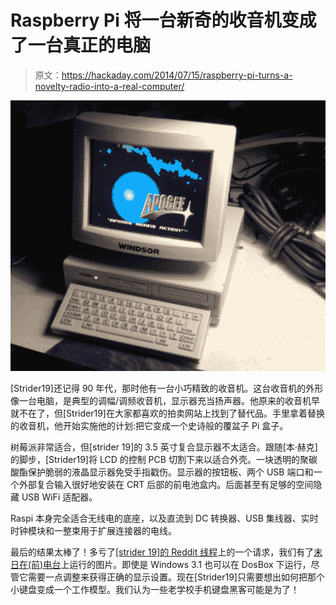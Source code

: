 # Raspberry Pi 将一台新奇的收音机变成了一台真正的电脑

> 原文：<https://hackaday.com/2014/07/15/raspberry-pi-turns-a-novelty-radio-into-a-real-computer/>

![picomp](img/1fd6f87f51737ef60d07d7130bbbad22.png)

[Strider19]还记得 90 年代，那时他有一台小巧精致的收音机。这台收音机的外形像一台电脑，是典型的调幅/调频收音机，显示器充当扬声器。他原来的收音机早就不在了，但[Strider19]在大家都喜欢的拍卖网站上找到了替代品。手里拿着替换的收音机，他开始实施他的计划:把它变成一个史诗般的覆盆子 Pi 盒子。

树莓派非常适合，但[strider 19]的 3.5 英寸复合显示器不太适合。跟随[本·赫克]的脚步，[Strider19]将 LCD 的控制 PCB 切割下来以适合外壳。一块透明的聚碳酸酯保护脆弱的液晶显示器免受手指戳伤。显示器的按钮板、两个 USB 端口和一个外部复合输入很好地安装在 CRT 后部的前电池盒内。后面甚至有足够的空间隐藏 USB WiFi 适配器。

Raspi 本身完全适合无线电的底座，以及直流到 DC 转换器、USB 集线器、实时时钟模块和一整束用于扩展连接器的电线。

最后的结果太棒了！多亏了[[strider 19]的 Reddit 线程](http://www.reddit.com/r/raspberry_pi/comments/2aki7n/1990s_novelty_computer_fm_radio_modded_into_a/)上的一个请求，我们有了[末日在(前)电台](http://i.imgur.com/nrbdQ9U.jpg)上运行的图片。即使是 Windows 3.1 也可以在 DosBox 下运行，尽管它需要一点调整来获得正确的显示设置。现在[Strider19]只需要想出如何把那个小键盘变成一个工作模型。我们认为一些老学校手机键盘黑客可能是为了！